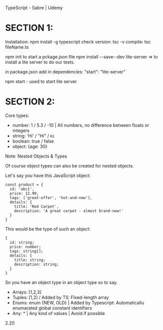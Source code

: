 TypeScript - Sabre | Udemy

SECTION 1:
=================================================================================
Installation:
npm install -g typescript
check version:
tsc -v
compile:
tsc fileName.ts

npm init to start a pckage.json file
npm install --save--dev lite-server => to install a lite server to do our tests.

in package.json add in dependencies: "start": "lite-server"

npm start - used to start lite server

SECTION 2:
=================================================================================
Core types:
- number: 1 / 5.3 / -10 | All numbers, no difference between floats or integers
- string: 'Hi' / "Hi" / `Hi`
- boolean: true / false
- object: {age: 30}

Note:
Nested Objects & Types

Of course object types can also be created for nested objects.

Let's say you have this JavaScript object:

    const product = {
      id: 'abc1',
      price: 12.99,
      tags: ['great-offer', 'hot-and-new'],
      details: {
        title: 'Red Carpet',
        description: 'A great carpet - almost brand-new!'
      }
    }

This would be the type of such an object:

    {
      id: string;
      price: number;
      tags: string[];
      details: {
        title: string;
        description: string;
      }
    }

So you have an object type in an object type so to say.

- Arrays: [1,2,3]
- Tuples: [1,2] / Added by TS: FIxed-length array
- Enums: enum {NEW, OLD} | Added by Typescript: Automaticallu enumarated global constant identifiers
- Any: * | Any kind of values | Avoid if possible


2.20